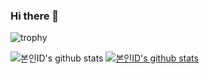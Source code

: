 ### Hi there 👋

<!--
**zinozzing/zinozzing** is a ✨ _special_ ✨ repository because its `README.md` (this file) appears on your GitHub profile.

Here are some ideas to get you started:

- 🔭 I’m currently working on ...
- 🌱 I’m currently learning ...
- 👯 I’m looking to collaborate on ...
- 🤔 I’m looking for help with ...
- 💬 Ask me about ...
- 📫 How to reach me: ...
- 😄 Pronouns: ...
- ⚡ Fun fact: ...
-->


![trophy](https://github-profile-trophy.vercel.app/?username=zinozzing)

![본인ID's github stats](https://github-readme-stats.vercel.app/api?username=zinozzing&show_icons=true)
[![본인ID's github stats](https://github-readme-stats.vercel.app/api/top-langs/?username=zinozzing&show_icons=true&hide_border=true&title_color=004386&icon_color=004386&layout=compact)](https://github.com/zinozzing)
